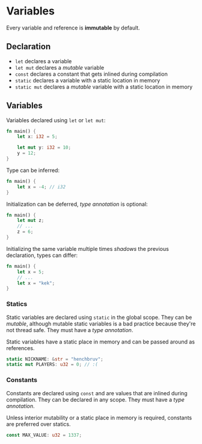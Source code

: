 # Variables

Every variable and reference is **immutable** by default.

## Declaration

* `let` declares a variable
* `let mut` declares a _mutable_ variable
* `const` declares a constant that gets inlined during compilation
* `static` declares a variable with a static location in memory
* `static mut` declares a _mutable_ variable with a static location in memory

## Variables

Variables declared using `let` or `let mut`:

```rust
fn main() {
    let x: i32 = 5;

    let mut y: i32 = 10;
    y = 12;
}
```

Type can be inferred:

```rust
fn main() {
    let x = -4; // i32
}
```

Initialization can be deferred, _type annotation_ is optional:

```rust
fn main() {
    let mut z;
    // ...
    z = 6;
}
```

Initializing the same variable multiple times _shadows_ the previous declaration,
types can differ:

```rust
fn main() {
    let x = 5;
    // ...
    let x = "kek";
}
```

### Statics

Static variables are declared using `static` in the global scope. They can be _mutable_,
although mutable static variables is a bad practice because they're not thread safe.
They must have a _type annotation_.

Static variables have a static place in memory and can be passed around as references.

```rust
static NICKNAME: &str = "henchbruv";
static mut PLAYERS: u32 = 0; // :(
```

### Constants

Constants are declared using `const` and are values that are inlined during compilation.
They can be declared in any scope. They must have a _type annotation_.

Unless interior mutability or a static place in memory is required, constants are
preferred over statics.

```rust
const MAX_VALUE: u32 = 1337;
```

